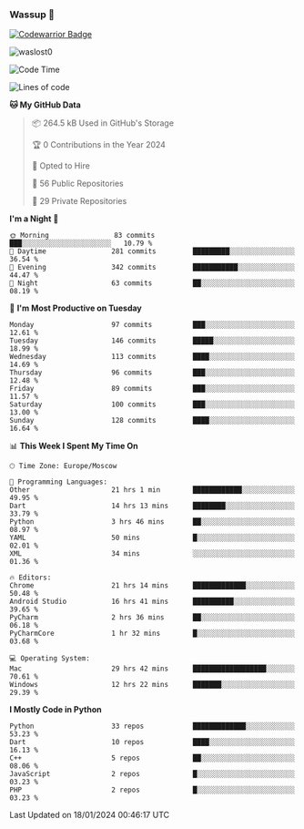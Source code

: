 ### Wassup 👋

[![Codewarrior Badge](https://www.codewars.com/users/waslost/badges/small)](https://www.codewars.com/users/waslost)

<p align="left"> <img src="https://komarev.com/ghpvc/?username=waslost0" alt="waslost0" /></p>

<!--START_SECTION:waka-->
![Code Time](http://img.shields.io/badge/Code%20Time-3%2C743%20hrs%2024%20mins-blue)

![Lines of code](https://img.shields.io/badge/From%20Hello%20World%20I%27ve%20Written-1.4%20million%20lines%20of%20code-blue)

**🐱 My GitHub Data** 

> 📦 264.5 kB Used in GitHub's Storage 
 > 
> 🏆 0 Contributions in the Year 2024
 > 
> 💼 Opted to Hire
 > 
> 📜 56 Public Repositories 
 > 
> 🔑 29 Private Repositories 
 > 
**I'm a Night 🦉** 

```text
🌞 Morning                83 commits          ███░░░░░░░░░░░░░░░░░░░░░░   10.79 % 
🌆 Daytime                281 commits         █████████░░░░░░░░░░░░░░░░   36.54 % 
🌃 Evening                342 commits         ███████████░░░░░░░░░░░░░░   44.47 % 
🌙 Night                  63 commits          ██░░░░░░░░░░░░░░░░░░░░░░░   08.19 % 
```
📅 **I'm Most Productive on Tuesday** 

```text
Monday                   97 commits          ███░░░░░░░░░░░░░░░░░░░░░░   12.61 % 
Tuesday                  146 commits         █████░░░░░░░░░░░░░░░░░░░░   18.99 % 
Wednesday                113 commits         ████░░░░░░░░░░░░░░░░░░░░░   14.69 % 
Thursday                 96 commits          ███░░░░░░░░░░░░░░░░░░░░░░   12.48 % 
Friday                   89 commits          ███░░░░░░░░░░░░░░░░░░░░░░   11.57 % 
Saturday                 100 commits         ███░░░░░░░░░░░░░░░░░░░░░░   13.00 % 
Sunday                   128 commits         ████░░░░░░░░░░░░░░░░░░░░░   16.64 % 
```


📊 **This Week I Spent My Time On** 

```text
🕑︎ Time Zone: Europe/Moscow

💬 Programming Languages: 
Other                    21 hrs 1 min        ████████████░░░░░░░░░░░░░   49.95 % 
Dart                     14 hrs 13 mins      ████████░░░░░░░░░░░░░░░░░   33.79 % 
Python                   3 hrs 46 mins       ██░░░░░░░░░░░░░░░░░░░░░░░   08.97 % 
YAML                     50 mins             █░░░░░░░░░░░░░░░░░░░░░░░░   02.01 % 
XML                      34 mins             ░░░░░░░░░░░░░░░░░░░░░░░░░   01.36 % 

🔥 Editors: 
Chrome                   21 hrs 14 mins      █████████████░░░░░░░░░░░░   50.48 % 
Android Studio           16 hrs 41 mins      ██████████░░░░░░░░░░░░░░░   39.65 % 
PyCharm                  2 hrs 36 mins       ██░░░░░░░░░░░░░░░░░░░░░░░   06.18 % 
PyCharmCore              1 hr 32 mins        █░░░░░░░░░░░░░░░░░░░░░░░░   03.68 % 

💻 Operating System: 
Mac                      29 hrs 42 mins      ██████████████████░░░░░░░   70.61 % 
Windows                  12 hrs 22 mins      ███████░░░░░░░░░░░░░░░░░░   29.39 % 
```

**I Mostly Code in Python** 

```text
Python                   33 repos            █████████████░░░░░░░░░░░░   53.23 % 
Dart                     10 repos            ████░░░░░░░░░░░░░░░░░░░░░   16.13 % 
C++                      5 repos             ██░░░░░░░░░░░░░░░░░░░░░░░   08.06 % 
JavaScript               2 repos             █░░░░░░░░░░░░░░░░░░░░░░░░   03.23 % 
PHP                      2 repos             █░░░░░░░░░░░░░░░░░░░░░░░░   03.23 % 
```




 Last Updated on 18/01/2024 00:46:17 UTC
<!--END_SECTION:waka-->


